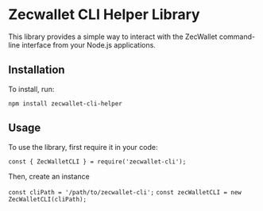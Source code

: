 # Zecwallet CLI Helper Library

This library provides a simple way to interact with the ZecWallet command-line interface from your Node.js applications.

## Installation

To install, run:

`npm install zecwallet-cli-helper`

## Usage

To use the library, first require it in your code:

`const { ZecWalletCLI } = require('zecwallet-cli');`

Then, create an instance

`const cliPath = '/path/to/zecwallet-cli';`
`const zecWalletCLI = new ZecWalletCLI(cliPath);`
